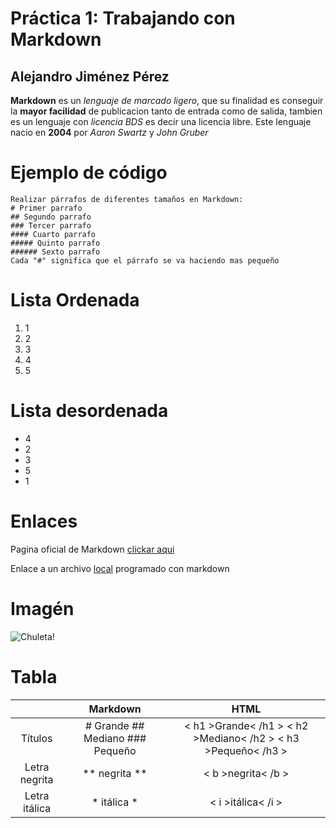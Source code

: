 # Práctica 1: Trabajando con Markdown
## Alejandro Jiménez Pérez

**Markdown** es un _lenguaje de marcado ligero_, que su finalidad es conseguir la **mayor facilidad** de publicacion tanto de entrada como de salida, tambien es un lenguaje con _licencia BDS_ es decir una licencia libre. Este lenguaje nacio en **2004** por _Aaron Swartz_ y _John Gruber_

# Ejemplo de código

```
Realizar párrafos de diferentes tamaños en Markdown:
# Primer parrafo
## Segundo parrafo
### Tercer parrafo
#### Cuarto parrafo
##### Quinto parrafo
###### Sexto parrafo
Cada "#" significa que el párrafo se va haciendo mas pequeño

```
# Lista Ordenada
1. 1
2. 2
3. 3
4. 4
5. 5

# Lista desordenada
* 4
* 2
* 3
* 5
* 1

# Enlaces

Pagina oficial de Markdown [clickar aqui](https://markdown.es)

Enlace a un archivo [local](https://drive.google.com/file/d/1wckWGdhnr2DIVhILsrhymo6xwreVFW5W/view?usp=drive_link) programado con markdown

# Imagén
![Chuleta!](https://i.pinimg.com/originals/0e/9b/c2/0e9bc208e1ad1fc03fdde5d1eecba64a.jpg "Chuleta básica Markdown")

# Tabla

|               |             Markdown            |                              HTML                       |
|:-------------:|:-------------------------------:|:-------------------------------------------------------------:|
|    Títulos    | # Grande ## Mediano ### Pequeño | < h1 >Grande< /h1 > < h2 >Mediano< /h2 > < h3 >Pequeño< /h3 > |
| Letra negrita |          ** negrita **          |                       < b >negrita< /b >                      |
| Letra itálica |           * itálica *           |                       < i >itálica< /i >                      |
